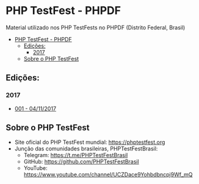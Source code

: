 # PHP TestFest - PHPDF

Material utilizado nos PHP TestFests no PHPDF (Distrito Federal, Brasil)

- [PHP TestFest - PHPDF](#php-testfest---phpdf)
    - [Edições:](#edi%C3%A7%C3%B5es)
        - [2017](#2017)
    - [Sobre o PHP TestFest](#sobre-o-php-testfest)

## Edições:

### 2017
- [001 - 04/11/2017](2017-11-04__001) 

## Sobre o PHP TestFest

- Site oficial do PHP TestFest mundial: https://phptestfest.org
- Junção das comunidades brasileiras, PHPTestFestBrasil: 
    - Telegram: https://t.me/PHPTestFestBrasil
    - GitHub: https://github.com/PHPTestFestBrasil
    - YouTube: https://www.youtube.com/channel/UCZDace9Yohbdbncpj9Wf_mQ
